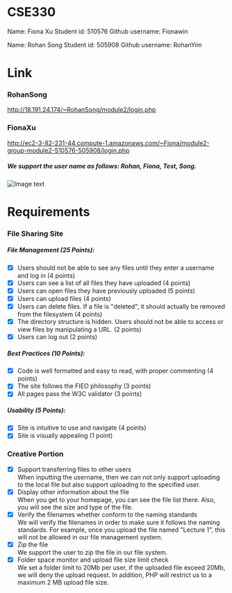 # CSE330
Name: Fiona Xu
Student id: 510576
Github username: Fionawin

Name: Rohan Song
Student id: 505908
Github username: RohanYim


# Link
### RohanSong
http://18.191.24.174/~RohanSong/module2/login.php
### FionaXu
http://ec2-3-82-231-44.compute-1.amazonaws.com/~Fiona/module2-group-module2-510576-505908/login.php

##### We support the user name as follows: Rohan, Fiona, Test, Song.
![Image text](http://ec2-3-82-231-44.compute-1.amazonaws.com/~Fiona/module2-group-module2-510576-505908/static/Login.png)

# Requirements
### File Sharing Site
##### File Management (25 Points):
- [x] Users should not be able to see any files until they enter a username and log in (4 points)
- [x] Users can see a list of all files they have uploaded (4 points)
- [x] Users can open files they have previously uploaded (5 points)
- [x] Users can upload files (4 points)
- [x] Users can delete files. If a file is "deleted", it should actually be removed from the filesystem (4 points)
- [x] The directory structure is hidden. Users should not be able to access or view files by manipulating a URL. (2 points)
- [x] Users can log out (2 points)

##### Best Practices (10 Points):
- [x] Code is well formatted and easy to read, with proper commenting (4 points)
- [x] The site follows the FIEO philosophy (3 points)
- [x] All pages pass the W3C validator (3 points)

##### Usability (5 Points):
- [x] Site is intuitive to use and navigate (4 points)
- [x] Site is visually appealing (1 point)

### Creative Portion
- [x] Support transferring files to other users</br>
When inputting the username, then we can not only support uploading to the local file but also support uploading to the specified user.
- [x] Display other information about the file</br>
When you get to your homepage, you can see the file list there. Also, you will see the size and type of the file. 
- [x] Verify the filenames whether conform to the naming standards</br>
We will verify the filenames in order to make sure it follows the naming standards. For example, once you upload the file named "Lecture 1", this will not be allowed in our file management system.
- [x] Zip the file</br>
We support the user to zip the file in our file system.
- [x] Folder space monitor and upload file size limit check</br>
We set a folder limit to 20Mb per user, if the uploaded file exceed 20Mb, we will deny the upload request. In addition, PHP will restrict us to a maximum 2 MB upload file size.
